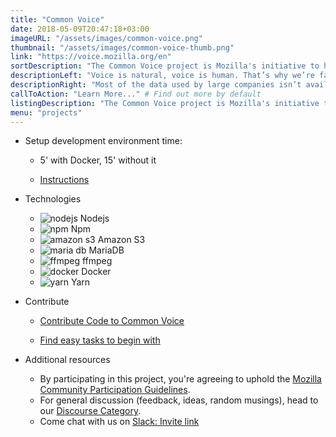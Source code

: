 ```yaml
---
title: "Common Voice"
date: 2018-05-09T20:47:18+03:00
imageURL: "/assets/images/common-voice.png"
thumbnail: "/assets/images/common-voice-thumb.png"
link: "https://voice.mozilla.org/en"
sortDescription: "The Common Voice project is Mozilla's initiative to help teach machines how real people speak."
descriptionLeft: "Voice is natural, voice is human. That’s why we’re fascinated with creating usable voice technology for our machines. But to create voice systems, an extremely large amount of voice data is required."
descriptionRight: "Most of the data used by large companies isn’t available to the majority of people. We think that stifles innovation. So we’ve launched Project Common Voice, a project to help make voice recognition open to everyone."
callToAction: "Learn More..." # Find out more by default
listingDescription: "The Common Voice project is Mozilla's initiative to help teach machines..." # The description of the project for the project listing, if no description is provided the content of the sortDescription will be used
menu: "projects"
---
```


- Setup development environment time:

  - 5' with Docker, 15' without it

  - [Instructions](https://github.com/mozilla/voice-web/blob/master/CONTRIBUTING.md)

- Technologies

  - ![nodejs](/assets/images/nodejs.png) Nodejs
  - ![npm](/assets/images/npm.png) Npm
  - ![amazon s3](/assets/images/s3.png) Amazon S3
  - ![maria db](/assets/images/mariadb.png) MariaDB
  - ![ffmpeg](/assets/images/ffmpeg.png) ffmpeg
  - ![docker](/assets/images/docker.png) Docker
  - ![yarn](/assets/images/yarn.png) Yarn

- Contribute

  - [Contribute Code to Common Voice](https://github.com/mozilla/voice-web/issues)

  - [Find easy tasks to begin with](https://github.com/mozilla/voice-web/issues?q=is%3Aopen+is%3Aissue+label%3A%22help+wanted%22)

- Additional resources

  - By participating in this project, you're agreeing to uphold the [Mozilla Community Participation Guidelines](https://www.mozilla.org/en-US/about/governance/policies/participation/).
  - For general discussion (feedback, ideas, random musings), head to our [Discourse Category](https://discourse.mozilla-community.org/c/voice).
  - Come chat with us on [Slack: Invite link](https://common-voice-slack-invite.herokuapp.com/)
